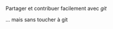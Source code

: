 
<div class="has-text-centered">

  <p class="is-size-4 has-text-weight-bold mb-2">
    Partager et contribuer facilement avec <i>git</i>
  </p>

  <p class="is-italic">
    ... mais sans toucher à git
  </p>

</div>

<!-- GITRIBUTE - contribute with GIT ...but without minding it-->
<!--  ... but without having to use Github or Gitlab  -->
